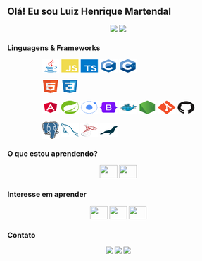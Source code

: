 ## Olá! Eu sou Luiz Henrique Martendal

<div align="center">
    <img height="180em" src="https://github-readme-stats.vercel.app/api/top-langs/?username=LuizMartendal&langs_count=8&hide_progress=true&theme=dark"/>
    <img height="180em" src="https://github-readme-stats.vercel.app/api?username=LuizMartendal&show_icons=true&theme=dracula&include_all_commits=true&count_private=true"/>
</div>

### Linguagens & Frameworks
<div style="display: flex; justify-content: center; align-items: center; flex-direction: column;">
    <div style="display: inline_block;">
        <img align="center" alt="java" height="30" width="40" src="https://raw.githubusercontent.com/devicons/devicon/master/icons/java/java-original.svg">
        <img align="center" alt="js" height="30" width="40" src="https://raw.githubusercontent.com/devicons/devicon/master/icons/javascript/javascript-plain.svg">
        <img align="center" alt="ts" height="30" width="40" src="https://raw.githubusercontent.com/devicons/devicon/master/icons/typescript/typescript-plain.svg">
        <img align="center" alt="c" height="30" width="40" src="https://raw.githubusercontent.com/devicons/devicon/master/icons/c/c-original.svg">
        <img align="center" alt="c++" height="30" width="40" src="https://raw.githubusercontent.com/devicons/devicon/master/icons/cplusplus/cplusplus-original.svg">
        <br><br>
        <img align="center" alt="html" height="30" width="40" src="https://raw.githubusercontent.com/devicons/devicon/master/icons/html5/html5-original.svg">
        <img align="center" alt="css" height="30" width="40" src="https://raw.githubusercontent.com/devicons/devicon/master/icons/css3/css3-original.svg">
        <br><br>
        <img align="center" alt="an" height="30" width="40" src="https://raw.githubusercontent.com/devicons/devicon/master/icons/angular/angular-original.svg">
        <img align="center" alt="spring" height="30" width="40" src="https://raw.githubusercontent.com/devicons/devicon/master/icons/spring/spring-original.svg">
        <img align="center" alt="ionic" height="30" width="40" src="https://raw.githubusercontent.com/devicons/devicon/master/icons/ionic/ionic-original.svg">
        <img align="center" alt="bootstrap" height="30" width="40" src="https://raw.githubusercontent.com/devicons/devicon/master/icons/bootstrap/bootstrap-original.svg">
        <img align="center" alt="docker" height="30" width="40" src="https://raw.githubusercontent.com/devicons/devicon/master/icons/docker/docker-original.svg">
        <img align="center" alt="nodejs" height="30" width="40" src="https://raw.githubusercontent.com/devicons/devicon/master/icons/nodejs/nodejs-original.svg">
        <img align="center" alt="nodejs" height="30" width="40" src="https://raw.githubusercontent.com/devicons/devicon/master/icons/git/git-original.svg">
        <img align="center" alt="nodejs" height="30" width="40" src="https://raw.githubusercontent.com/devicons/devicon/master/icons/github/github-original.svg">
        <br><br>
        <img align="center" alt="postgresql height="30" width="40" src="https://raw.githubusercontent.com/devicons/devicon/master/icons/postgresql/postgresql-original.svg">
        <img align="center" alt="mysql" height="30" width="40" src="https://raw.githubusercontent.com/devicons/devicon/master/icons/mysql/mysql-original.svg">
        <img align="center" alt="microsoftsqlserver" height="30" width="40" src="https://raw.githubusercontent.com/devicons/devicon/master/icons/microsoftsqlserver/microsoftsqlserver-original.svg">
        <img align="center" alt="microsoftsqlserver" height="30" width="40" src="https://raw.githubusercontent.com/devicons/devicon/master/icons/mariadb/mariadb-original.svg">
    </div>
  </div>

### O que estou aprendendo?
<div style="display: flex; justify-content: center; align-items: center; flex-direction: column;">
    <div style="display: inline_block;">
        <img height="30" width="40" src="https://cdn.simpleicons.org/rabbitmq" />
        <img height="30" width="40" src="https://cdn.simpleicons.org/amazonaws" />
    </div>
</div>

### Interesse em aprender
<div style="display: flex; justify-content: center; align-items: center; flex-direction: column;">
    <div style="display: inline_block;">
        <img height="30" width="40" src="https://cdn.simpleicons.org/react" />
        <img height="30" width="40" src="https://cdn.simpleicons.org/nestjs" />
        <img height="30" width="40" src="https://cdn.simpleicons.org/python" />
    </div>
</div>

### Contato
<div style="display: flex; justify-content: center; align-items: center; flex-direction: column;">
    <div>
        <a href="https://instagram.com/luiz_martendal" target="_blank"><img src="https://img.shields.io/badge/-Instagram-%23E4405F?style=for-the-badge&logo=instagram&logoColor=white" target="_blank"></a> 
        <a href = "mailto:luiz.martendal52@gmail.com"><img src="https://img.shields.io/badge/-Gmail-%23333?style=for-the-badge&logo=gmail&logoColor=white" target="_blank"></a>
        <a href="https://www.linkedin.com/in/luiz-henrique-martendal-17b61a269" target="_blank"><img src="https://img.shields.io/badge/-LinkedIn-%230077B5?style=for-the-badge&logo=linkedin&logoColor=white" target="_blank"></a> 
    </div>
</div>
